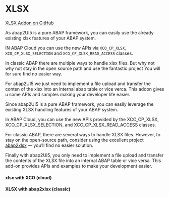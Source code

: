# XLSX

<i class="fa-brands fa-github"></i> [XLSX Addon on GitHub](https://github.com/abap2UI5-addons/xlsx)

As abap2UI5 is a pure ABAP framework, you can easily use the already existing xlsx features of your ABAP system. <br>

IN ABAP Cloud you can use the new APIs via `XCO_CP_XLSX`, `XCO_CP_XLSX_SELECTION` and `XCO_CP_XLSX_READ_ACCESS` classes. <br>

In classic ABAP there are multiple ways to handle xlsx files. But why not why not stay in the open source path and use the fantastic project You will for sure find no easier way.  <br>

For abap2UI5 we just need to implement a file upload and transfer the conten of the xlsx into an internal abap table or vice verca. This addon gives u some APIs and samples making your developer life easier. <br>

Since abap2UI5 is a pure ABAP framework, you can easily leverage the existing XLSX handling features of your ABAP system. <br>

In ABAP Cloud, you can use the new APIs provided by the XCO_CP_XLSX, XCO_CP_XLSX_SELECTION, and XCO_CP_XLSX_READ_ACCESS classes. <br>

For classic ABAP, there are several ways to handle XLSX files. However, to stay on the open-source path, consider using the excellent project [abap2xlsx](https://github.com/abap2xlsx) — you’ll find no easier solution. <br>

Finally with abap2UI5, you only need to implement a file upload and transfer the contents of the XLSX file into an internal ABAP table or vice versa. This add-on provides APIs and examples to make your development easier. <br>


#### xlsx with XCO (cloud) 

#### XLSX with abap2xlsx (classic)
